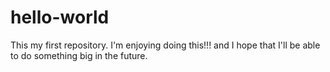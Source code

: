 hello-world
===========

This my first repository.
I'm enjoying doing this!!! and I hope that I'll be able to do something big in the future.
